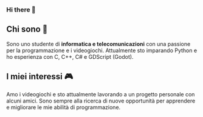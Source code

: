 ### Hi there 👋


## Chi sono 🚀
Sono uno studente di **informatica e telecomunicazioni** con una passione per la programmazione e i videogiochi. Attualmente sto imparando Python e ho esperienza con C, C++, C# e GDScript (Godot).

## I miei interessi 🎮
Amo i videogiochi e sto attualmente lavorando a un progetto personale con alcuni amici. Sono sempre alla ricerca di nuove opportunità per apprendere e migliorare le mie abilità di programmazione.
